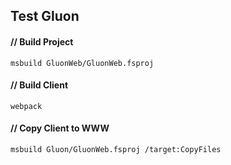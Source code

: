 ## Test Gluon

#### // Build Project

```
msbuild GluonWeb/GluonWeb.fsproj
```

#### // Build Client

```
webpack
```

#### // Copy Client to WWW

```
msbuild Gluon/GluonWeb.fsproj /target:CopyFiles
```